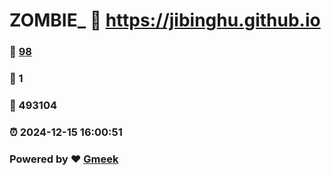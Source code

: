# ZOMBIE_ :link: https://jibinghu.github.io 
### :page_facing_up: [98](https://jibinghu.github.io/tag.html) 
### :speech_balloon: 1 
### :hibiscus: 493104 
### :alarm_clock: 2024-12-15 16:00:51 
### Powered by :heart: [Gmeek](https://github.com/Meekdai/Gmeek)
